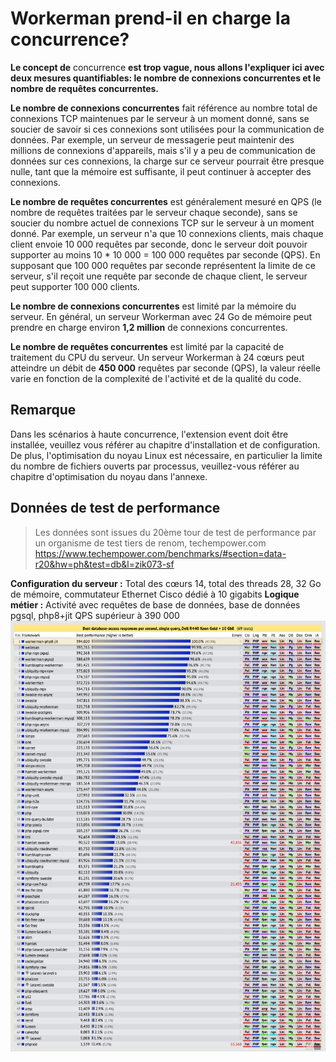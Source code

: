 # Workerman prend-il en charge la concurrence?

**Le concept de** concurrence **est trop vague, nous allons l'expliquer ici avec deux mesures quantifiables: le nombre de connexions concurrentes et le nombre de requêtes concurrentes.**

**Le nombre de connexions concurrentes** fait référence au nombre total de connexions TCP maintenues par le serveur à un moment donné, sans se soucier de savoir si ces connexions sont utilisées pour la communication de données. Par exemple, un serveur de messagerie peut maintenir des millions de connexions d'appareils, mais s'il y a peu de communication de données sur ces connexions, la charge sur ce serveur pourrait être presque nulle, tant que la mémoire est suffisante, il peut continuer à accepter des connexions.

**Le nombre de requêtes concurrentes** est généralement mesuré en QPS (le nombre de requêtes traitées par le serveur chaque seconde), sans se soucier du nombre actuel de connexions TCP sur le serveur à un moment donné. Par exemple, un serveur n'a que 10 connexions clients, mais chaque client envoie 10 000 requêtes par seconde, donc le serveur doit pouvoir supporter au moins 10 * 10 000 = 100 000 requêtes par seconde (QPS). En supposant que 100 000 requêtes par seconde représentent la limite de ce serveur, s'il reçoit une requête par seconde de chaque client, le serveur peut supporter 100 000 clients.

**Le nombre de connexions concurrentes** est limité par la mémoire du serveur. En général, un serveur Workerman avec 24 Go de mémoire peut prendre en charge environ **1,2 million** de connexions concurrentes.

**Le nombre de requêtes concurrentes** est limité par la capacité de traitement du CPU du serveur. Un serveur Workerman à 24 cœurs peut atteindre un débit de **450 000** requêtes par seconde (QPS), la valeur réelle varie en fonction de la complexité de l'activité et de la qualité du code.

## Remarque

Dans les scénarios à haute concurrence, l'extension event doit être installée, veuillez vous référer au chapitre d'installation et de configuration. De plus, l'optimisation du noyau Linux est nécessaire, en particulier la limite du nombre de fichiers ouverts par processus, veuillez-vous référer au chapitre d'optimisation du noyau dans l'annexe.

## Données de test de performance
> Les données sont issues du 20ème tour de test de performance par un organisme de test tiers de renom, techempower.com
https://www.techempower.com/benchmarks/#section=data-r20&hw=ph&test=db&l=zik073-sf

**Configuration du serveur :**
Total des cœurs 14, total des threads 28, 32 Go de mémoire, commutateur Ethernet Cisco dédié à 10 gigabits
**Logique métier :**
Activité avec requêtes de base de données, base de données pgsql, php8+jit
QPS supérieur à 390 000
![](../images/screenshot_1636522357217.png)
